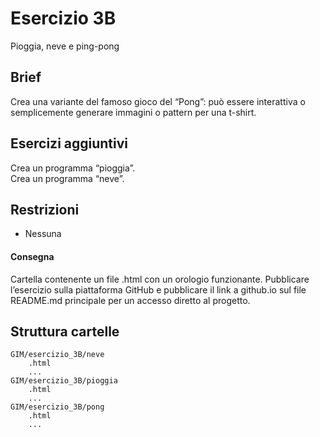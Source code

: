 # Esercizio 3B
Pioggia, neve e ping-pong   

## Brief
Crea una variante del famoso gioco del “Pong”: può essere interattiva o semplicemente generare immagini o pattern per una t-shirt.  

## Esercizi aggiuntivi 
Crea un programma “pioggia”.  
Crea un programma “neve”.  

## Restrizioni
- Nessuna 

#### Consegna
Cartella contenente un file .html con un orologio funzionante.
Pubblicare l’esercizio sulla piattaforma GitHub e pubblicare il link a github.io sul file README.md principale per un accesso diretto al progetto.

## Struttura cartelle
```
GIM/esercizio_3B/neve
	.html 
	...
GIM/esercizio_3B/pioggia
	.html 
	...
GIM/esercizio_3B/pong
	.html 
	...

``` 
